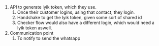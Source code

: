 1. API to generate lyik token, which they use. 
	1. Once their customer logins, using that contact, they login.
	2. Handshake to get the lyik token, given some sort of shared id
	3. Checker flow would also have a different login, which would need a lyik token aswell.
2. Communication point
	1. To notify to send the whatsapp 